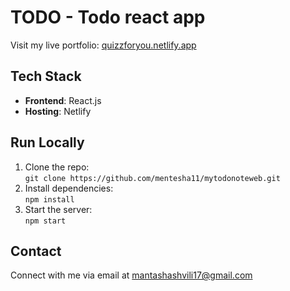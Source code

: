 # TODO - Todo react app

Visit my live portfolio: [quizzforyou.netlify.app](https://mytodonoteweb.netlify.app)

## Tech Stack

- **Frontend**: React.js  
- **Hosting**: Netlify  

## Run Locally

1. Clone the repo:  
   `git clone https://github.com/mentesha11/mytodonoteweb.git`
2. Install dependencies:  
   `npm install`
3. Start the server:  
   `npm start`
## Contact

Connect with me via email at [mantashashvili17@gmail.com](mantashashvili17@gmail.com)